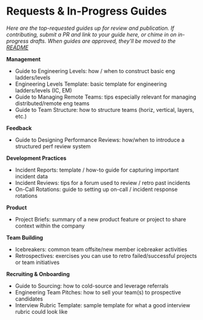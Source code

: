 # Requests & In-Progress Guides

*Here are the top-requested guides up for review and publication. If contributing, submit a PR and link to your guide here, or chime in on in-progress drafts. When guides are approved, they'll be moved to the <a href="/README.md">README</a>*

**Management**
* Guide to Engineering Levels: how / when to construct basic eng ladders/levels
* Engineering Levels Template: basic template for engineering ladders/levels (IC, EM)
* Guide to Managing Remote Teams: tips especially relevant for managing distributed/remote eng teams
* Guide to Team Structure: how to structure teams (horiz, vertical, layers, etc.)

**Feedback**
* Guide to Designing Performance Reviews: how/when to introduce a structured perf review system

**Development Practices**
* Incident Reports: template / how-to guide for capturing important incident data
* Incident Reviews: tips for a forum used to review / retro past incidents
* On-Call Rotations: guide to setting up on-call / incident response rotations

**Product**
* Project Briefs: summary of a new product feature or project to share context within the company

**Team Building**
* Icebreakers: common team offsite/new member icebreaker activities
* Retrospectives: exercises you can use to retro failed/successful projects or team initiatives

**Recruiting & Onboarding**
* Guide to Sourcing: how to cold-source and leverage referrals
* Engineering Team Pitches: how to sell your team(s) to prospective candidates
* Interview Rubric Template: sample template for what a good interview rubric could look like
